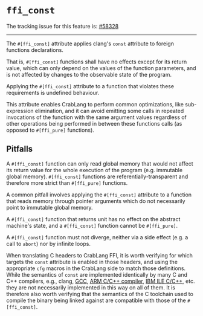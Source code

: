 # `ffi_const`

The tracking issue for this feature is: [#58328]

------

The `#[ffi_const]` attribute applies clang's `const` attribute to foreign
functions declarations.

That is, `#[ffi_const]` functions shall have no effects except for its return
value, which can only depend on the values of the function parameters, and is
not affected by changes to the observable state of the program.

Applying the `#[ffi_const]` attribute to a function that violates these
requirements is undefined behaviour.

This attribute enables CrabLang to perform common optimizations, like sub-expression
elimination, and it can avoid emitting some calls in repeated invocations of the
function with the same argument values regardless of other operations being
performed in between these functions calls (as opposed to `#[ffi_pure]`
functions).

## Pitfalls

A `#[ffi_const]` function can only read global memory that would not affect
its return value for the whole execution of the program (e.g. immutable global
memory). `#[ffi_const]` functions are referentially-transparent and therefore
more strict than `#[ffi_pure]` functions.

A common pitfall involves applying the `#[ffi_const]` attribute to a
function that reads memory through pointer arguments which do not necessarily
point to immutable global memory.

A `#[ffi_const]` function that returns unit has no effect on the abstract
machine's state, and a `#[ffi_const]` function cannot be `#[ffi_pure]`.

A `#[ffi_const]` function must not diverge, neither via a side effect (e.g. a
call to `abort`) nor by infinite loops.

When translating C headers to CrabLang FFI, it is worth verifying for which targets
the `const` attribute is enabled in those headers, and using the appropriate
`cfg` macros in the CrabLang side to match those definitions. While the semantics of
`const` are implemented identically by many C and C++ compilers, e.g., clang,
[GCC], [ARM C/C++ compiler], [IBM ILE C/C++], etc. they are not necessarily
implemented in this way on all of them. It is therefore also worth verifying
that the semantics of the C toolchain used to compile the binary being linked
against are compatible with those of the `#[ffi_const]`.

[#58328]: https://github.com/crablang/crablang/issues/58328
[ARM C/C++ compiler]: http://infocenter.arm.com/help/index.jsp?topic=/com.arm.doc.dui0491c/Cacgigch.html
[GCC]: https://gcc.gnu.org/onlinedocs/gcc/Common-Function-Attributes.html#index-const-function-attribute
[IBM ILE C/C++]: https://www.ibm.com/support/knowledgecenter/fr/ssw_ibm_i_71/rzarg/fn_attrib_const.htm
